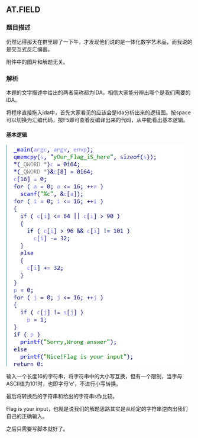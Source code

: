 ## AT.FIELD

### 题目描述
仍然记得那天在群里聊了一下午，才发现他们说的是一体化数字艺术品，而我说的是交互式反汇编器。

附件中的图片和解题无关。

### 解析

本题的文字描述中给出的两者简称都为IDA，相信大家能分辨出哪个是我们需要的IDA。

将程序直接拖入ida中，首先大家看见的应该会是ida分析出来的逻辑图。按space可以切换为汇编代码，按F5即可查看反编译出来的代码，从中能看出基本逻辑。

#### 基本逻辑

![image-20220515221729431](./image-20220515221729431.png)

输入一个长度16的字符串，将字符串中的大小写互换，但有一个限制，当字母ASCII值为101时，也即字母'e'，不进行小写转换。

最后将转换后的字符串和给出的字符串s作比较。

Flag is your input，也就是说我们的解题思路其实是从给定的字符串逆向出我们自己的正确输入。

之后只需要写脚本就好了。
